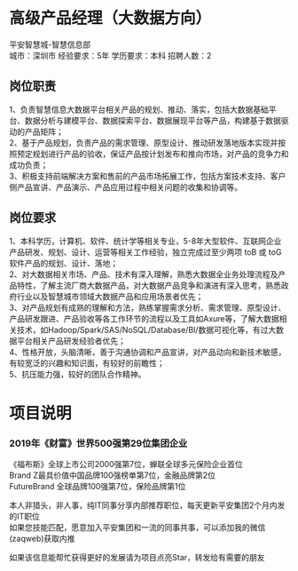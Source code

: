 # 高级产品经理（大数据方向）
平安智慧城-智慧信息部  
城市：深圳市 经验要求：5年 学历要求：本科  招聘人数：2

## 岗位职责
1、负责智慧信息大数据平台相关产品的规划、推动、落实，包括大数据基础平台、数据分析与建模平台、数据探索平台、数据展现平台等产品，构建基于数据驱动的产品矩阵；   
2、基于产品规划，负责产品的需求管理、原型设计、推动研发落地版本实现并按照预定规划进行产品的验收，保证产品按计划发布和推向市场，对产品的竞争力和成功负责；   
3、积极支持前端解决方案和售前的产品市场拓展工作，包括方案技术支持、客户侧产品宣讲、产品演示、产品应用过程中相关问题的收集和协调等。

## 岗位要求
1、本科学历，计算机、软件、统计学等相关专业，5-8年大型软件、互联网企业产品研发、规划、设计、运营等相关工作经验，独立完成过至少两项 toB 或 toG 软件产品的规划、设计、落地；   
2、对大数据相关市场、产品、技术有深入理解，熟悉大数据全业务处理流程及产品特性，了解主流厂商大数据产品，对大数据产品竞争和演进有深入思考，熟悉政府行业以及智慧城市领域大数据产品和应用场景者优先；   
3、对产品规划有成熟的理解和方法，熟练掌握需求分析、需求管理、原型设计、产品研发跟进、产品验收等各工作环节的流程以及工具如Axure等，了解大数据相关技术，如Hadoop/Spark/SAS/NoSQL/Database/BI/数据可视化等，有过大数据平台相关产品研发经验者优先；   
4、性格开放，头脑清晰，善于沟通协调和产品宣讲，对产品动向和新技术敏感，有较宽泛的兴趣和知识面，有较好的前瞻性；   
5、抗压能力强，较好的团队合作精神。

# 项目说明

### 2019年《财富》世界500强第29位集团企业
《福布斯》全球上市公司2000强第7位，蝉联全球多元保险企业首位  
Brand Z最具价值中国品牌100强榜单第7位，金融品牌第2位  
FutureBrand 全球品牌100强第7位，保险品牌第1位

本人非猎头，非人事，纯IT同事分享内部推荐职位，每天更新平安集团2个月内发的IT职位  
如果您技能匹配，愿意加入平安集团和一流的同事共事，可以添加我的微信(zaqweb)获取内推 

如果该信息能帮忙获得更好的发展请为项目点亮Star，转发给有需要的朋友




